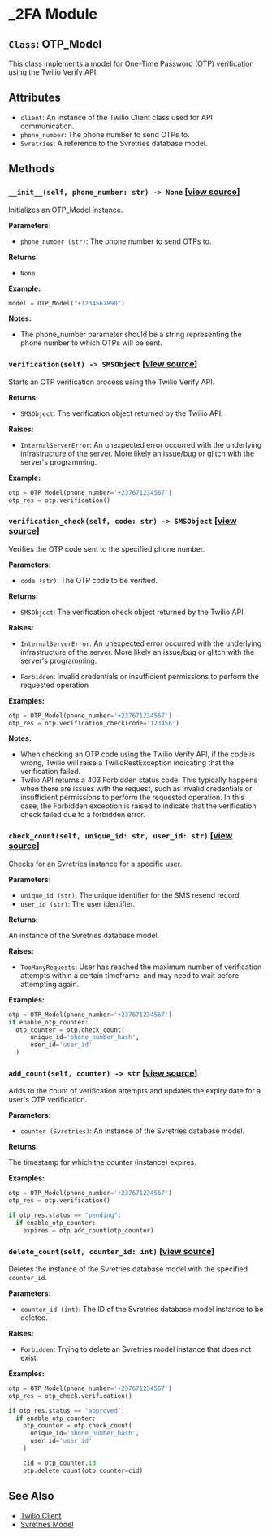 # _2FA Module

## `Class`: OTP_Model

This class implements a model for One-Time Password (OTP) verification using the Twilio Verify API.

## Attributes

- `client`: An instance of the Twilio Client class used for API communication.
- `phone_number`: The phone number to send OTPs to.
- `Svretries`: A reference to the Svretries database model.

## Methods

### `__init__(self, phone_number: str) -> None` [[view source](/src/models/_2FA.py#L34-L42)]

Initializes an OTP_Model instance.

**Parameters:**

- `phone_number (str)`: The phone number to send OTPs to.

**Returns:**

- `None`

**Example:**

```python
model = OTP_Model("+1234567890")
```

**Notes:**

- The phone_number parameter should be a string representing the phone number to which OTPs will be sent.

### `verification(self) -> SMSObject` [[view source](/src/models/_2FA.py#L44-L65)]

Starts an OTP verification process using the Twilio Verify API.

**Returns:**

- `SMSObject`: The verification object returned by the Twilio API.

**Raises:**

- `InternalServerError`: An unexpected error occurred with the underlying infrastructure of the server. More likely an issue/bug or glitch with the server's programming.

**Example:**

```python
otp = OTP_Model(phone_number='+237671234567')
otp_res = otp.verification()
```

### `verification_check(self, code: str) -> SMSObject` [[view source](/src/models/_2FA.py#L67-L96)]

Verifies the OTP code sent to the specified phone number.

**Parameters:**

- `code (str)`: The OTP code to be verified.

**Returns:**

- `SMSObject`: The verification check object returned by the Twilio API.

**Raises:**

- `InternalServerError`: An unexpected error occurred with the underlying infrastructure of the server. More likely an issue/bug or glitch with the server's programming.

- `Forbidden`: Invalid credentials or insufficient permissions to perform the requested operation

**Examples:**

```python
otp = OTP_Model(phone_number='+237671234567')
otp_res = otp.verification_check(code='123456')
```

**Notes:**

- When checking an OTP code using the Twilio Verify API, if the code is wrong, Twilio will raise a TwilioRestException indicating that the verification failed.
- Twilio API returns a 403 Forbidden status code. This typically happens when there are issues with the request, such as invalid credentials or insufficient permissions to perform the requested operation. In this case, the Forbidden exception is raised to indicate that the verification check failed due to a forbidden error.

### `check_count(self, unique_id: str, user_id: str)` [[view source](/src/models/_2FA.py#L98-L162)]

Checks for an Svretries instance for a specific user.

**Parameters:**

- `unique_id (str)`: The unique identifier for the SMS resend record.
- `user_id (str)`: The user identifier.

**Returns:**

An instance of the Svretries database model.

**Raises:**

- `TooManyRequests`: User has reached the maximum number of verification attempts within a certain timeframe, and may need to wait before attempting again.

**Examples:**

```python
otp = OTP_Model(phone_number='+237671234567')
if enable_otp_counter:
  otp_counter = otp.check_count(
      unique_id='phone_number_hash',
      user_id='user_id'
  )
```

### `add_count(self, counter) -> str` [[view source](/src/models/_2FA.py#L164-L247)]

Adds to the count of verification attempts and updates the expiry date for a user's OTP verification.

**Parameters:**

- `counter (Svretries)`: An instance of the Svretries database model.

**Returns:**

The timestamp for which the counter (instance) expires.

**Examples:**

```python
otp = OTP_Model(phone_number='+237671234567')
otp_res = otp.verification()

if otp_res.status == "pending":
  if enable_otp_counter:
    expires = otp.add_count(otp_counter)
```

### `delete_count(self, counter_id: int)` [[view source](/src/models/_2FA.py#L249-L275)]

 Deletes the instance of the Svretries database model with the specified `counter_id`.

**Parameters:**

- `counter_id (int)`: The ID of the Svretries database model instance to be deleted.

**Raises:**

- `Forbidden`: Trying to delete an Svretries model instance that does not exist.

**Examples:**

```python
otp = OTP_Model(phone_number='+237671234567')
otp_res = otp_check.verification()

if otp_res.status == "approved":
  if enable_otp_counter:
    otp_counter = otp.check_count(
      unique_id='phone_number_hash',
      user_id='user_id'
    )

    cid = otp_counter.id
    otp.delete_count(otp_counter=cid)
```

## See Also

<!-- - [Related Function](link_to_related_function) -->
- [Twilio Client](https://github.com/twilio/twilio-python#use-the-helper-library)
- [Svretries Model](link_to_Svretries_class)
